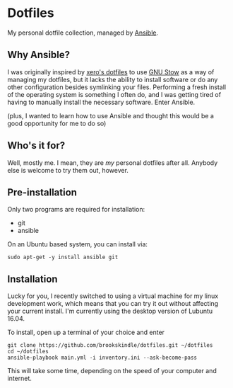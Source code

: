 # Dotfiles
My personal dotfile collection, managed by [Ansible](https://www.ansible.com).

## Why Ansible?
I was originally inspired by [xero's
dotfiles](https://github.com/xero/dotfiles) to use [GNU
Stow](https://www.gnu.org/software/stow) as a way of managing my dotfiles, but
it lacks the ability to install software or do any other configuration besides
symlinking your files. Performing a fresh install of the operating system is
something I often do, and I was getting tired of having to manually install the
necessary software. Enter Ansible.

(plus, I wanted to learn how to use Ansible and thought this would be a good
opportunity for me to do so)

## Who's it for?
Well, mostly me. I mean, they are *my* personal dotfiles after all. Anybody
else is welcome to try them out, however.

## Pre-installation
Only two programs are required for installation:
* git
* ansible

On an Ubuntu based system, you can install via:
```
sudo apt-get -y install ansible git
```

## Installation
Lucky for you, I recently switched to using a virtual machine for my linux
development work, which means that you can try it out without affecting your
current install. I'm currently using the desktop version of Lubuntu 16.04.

To install, open up a terminal of your choice and enter

```
git clone https://github.com/brookskindle/dotfiles.git ~/dotfiles
cd ~/dotfiles
ansible-playbook main.yml -i inventory.ini --ask-become-pass
```

This will take some time, depending on the speed of your computer and internet.

